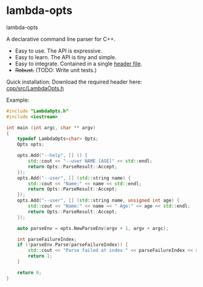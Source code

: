 # lambda-opts
lambda-opts


A declarative command line parser for C++.

* Easy to use. The API is expressive.
* Easy to learn. The API is tiny and simple.
* Easy to integrate. Contained in a single [header file](cpp/src/LambdaOpts.h?ts=4).
* ~~Robust.~~ (TODO: Write unit tests.)


Quick installation: Download the required header here: [cpp/src/LambdaOpts.h](cpp/src/LambdaOpts.h?ts=4)


Example:
```cpp
#include "LambdaOpts.h"
#include <iostream>

int main (int argc, char ** argv)
{
	typedef LambdaOpts<char> Opts;
	Opts opts;

	opts.Add("--help", [] () {
		std::cout << "--user NAME [AGE]" << std::endl;
		return Opts::ParseResult::Accept;
	});
	opts.Add("--user", [] (std::string name) {
		std::cout << "Name:" << name << std::endl;
		return Opts::ParseResult::Accept;
	});
	opts.Add("--user", [] (std::string name, unsigned int age) {
		std::cout << "Name:" << name << " Age:" << age << std::endl;
		return Opts::ParseResult::Accept;
	});

	auto parseEnv = opts.NewParseEnv(argv + 1, argv + argc);

	int parseFailureIndex;
	if (!parseEnv.Parse(parseFailureIndex)) {
		std::cout << "Parse failed at index " << parseFailureIndex << std::endl;
		return 1;
	}

	return 0;
}
```


